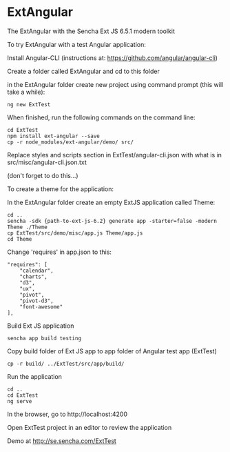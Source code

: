 ExtAngular
=======

The ExtAngular with the Sencha Ext JS 6.5.1 modern toolkit

To try ExtAngular with a test Angular application:

Install Angular-CLI  (instructions at: https://github.com/angular/angular-cli)

Create a folder called ExtAngular and cd to this folder

in the ExtAngular folder
	create new project using command prompt (this will take a while):

	ng new ExtTest

When finished, run the following commands on the command line:

	cd ExtTest
	npm install ext-angular --save
	cp -r node_modules/ext-angular/demo/ src/

Replace styles and scripts section in ExtTest/angular-cli.json 
with what is in src/misc/angular-cli.json.txt

(don't forget to do this...)

To create a theme for the application:

In the ExtAngular folder create an empty ExtJS application called Theme:

	cd ..
	sencha -sdk {path-to-ext-js-6.2} generate app -starter=false -modern Theme ./Theme
	cp ExtTest/src/demo/misc/app.js Theme/app.js
	cd Theme

Change 'requires' in app.json to this:

	"requires": [
		"calendar",
		"charts",
		"d3",
		"ux",
		"pivot",
		"pivot-d3",
		"font-awesome"
	],

Build Ext JS application

	sencha app build testing

Copy build folder of Ext JS app to app folder of Angular test app (ExtTest)

	cp -r build/ ../ExtTest/src/app/build/

Run the application

	cd ..
	cd ExtTest
	ng serve

In the browser, go to http://localhost:4200

Open ExtTest project in an editor to review the application

Demo at http://se.sencha.com/ExtTest
